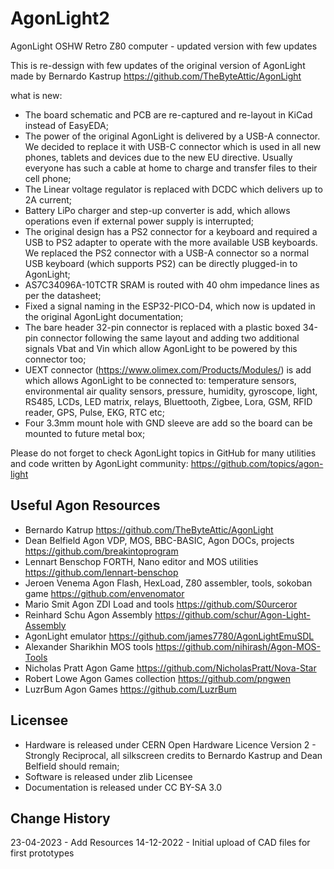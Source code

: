 # AgonLight2

AgonLight OSHW Retro Z80 computer - updated version with few updates

This is re-dessign with few updates of the original version of AgonLight made by Bernardo Kastrup https://github.com/TheByteAttic/AgonLight

what is new:
- The board schematic and PCB are re-captured and re-layout in KiCad instead of EasyEDA;
- The power of the original AgonLight is delivered by a USB-A connector. We decided to replace it with USB-C connector which is used in all new phones, tablets and devices due to the new EU directive. Usually everyone has such a cable at home to charge and transfer files to their cell phone;
- The Linear voltage regulator is replaced with DCDC which delivers up to 2A current;
- Battery LiPo charger and step-up converter is add, which allows operations even if external power supply is interrupted;
- The original design has a PS2 connector for a keyboard and required a USB to PS2 adapter to operate with the more available USB keyboards. We replaced the PS2 connector with a USB-A connector so a normal USB keyboard (which supports PS2) can be directly plugged-in to AgonLight;
- AS7C34096A-10TCTR SRAM is routed with 40 ohm impedance lines as per the datasheet;
- Fixed a signal naming in the ESP32-PICO-D4, which now is updated in the original AgonLight documentation;
- The bare header 32-pin connector is replaced with a plastic boxed 34-pin connector following the same layout and adding two additional signals Vbat and Vin which allow AgonLight to be powered by this connector too;
- UEXT connector (https://www.olimex.com/Products/Modules/) is add which allows AgonLight to be connected to: temperature sensors, environmental air quality sensors, pressure, humidity, gyroscope, light, RS485, LCDs, LED matrix, relays, Bluettooth, Zigbee, Lora, GSM, RFID reader, GPS, Pulse, EKG, RTC etc;
- Four 3.3mm mount hole with  GND sleeve are add so the board can be mounted to future metal box;

Please do not forget to check AgonLight topics in GitHub for many utilities and code written by AgonLight community: https://github.com/topics/agon-light

## Useful Agon Resources
- Bernardo Katrup https://github.com/TheByteAttic/AgonLight
- Dean Belfield Agon VDP, MOS, BBC-BASIC, Agon DOCs, projects https://github.com/breakintoprogram
- Lennart Benschop FORTH, Nano editor and MOS utilities https://github.com/lennart-benschop
- Jeroen Venema Agon Flash, HexLoad, Z80 assembler, tools, sokoban game https://github.com/envenomator
- Mario Smit Agon ZDI Load and tools https://github.com/S0urceror
- Reinhard Schu Agon Assembly https://github.com/schur/Agon-Light-Assembly
- AgonLight emulator https://github.com/james7780/AgonLightEmuSDL
- Alexander Sharikhin MOS tools https://github.com/nihirash/Agon-MOS-Tools
- Nicholas Pratt Agon Game https://github.com/NicholasPratt/Nova-Star
- Robert Lowe Agon Games collection https://github.com/pngwen
- LuzrBum Agon Games https://github.com/LuzrBum

## Licensee
* Hardware is released under CERN Open Hardware Licence Version 2 - Strongly Reciprocal, all silkscreen credits to Bernardo Kastrup and Dean Belfield should remain;
* Software is released under zlib Licensee
* Documentation is released under CC BY-SA 3.0

## Change History

23-04-2023 - Add Resources 
14-12-2022 - Initial upload  of CAD files for first prototypes
